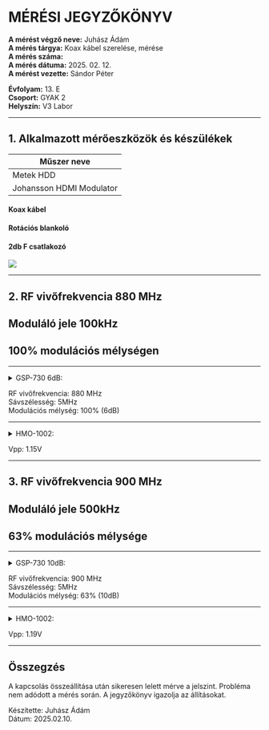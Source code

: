 # MÉRÉSI JEGYZŐKÖNYV

**A mérést végző neve:** Juhász Ádám   
**A mérés tárgya:** Koax kábel szerelése, mérése      
**A mérés száma:**     
**A mérés dátuma:** 2025. 02. 12.       
**A mérést vezette:** Sándor Péter  

**Évfolyam:** 13. E  
**Csoport:** GYAK 2  
**Helyszín:** V3 Labor  

--------------

## 1. Alkalmazott mérőeszközök és készülékek

| Műszer neve                                       |  
| ------------------------------------------------- | 
| Metek HDD              |  
|         Johansson HDMI Modulator               | 
  

#### Koax kábel
#### Rotációs blankoló
#### 2db F csatlakozó

   
<img src="https://github.com/user-attachments/assets/43825040-4d04-49b0-9ccf-50d4a3bcadee">



  
   ---------------------------------------------------------------------



## 2. RF vivőfrekvencia 880 MHz  
## Moduláló jele  100kHz  
## 100% modulációs mélységen   

-------------------------------------------------------------------------
     

<details>
    <summary>GSP-730 6dB:</summary>
   <img src="https://github.com/user-attachments/assets/91d874cf-ced9-4265-ba82-2f4adfa0fedd">
</details>


RF vivőfrekvencia: 880 MHz     
Sávszélesség: 5MHz    
Modulációs mélység: 100% (6dB)   
   
-------------------------------------------------------------------------


<details>
    <summary>HMO-1002:</summary>
   <img src="https://github.com/user-attachments/assets/5cacc9be-e199-4ba7-97cd-3cfa23b903da">
</details>

Vpp: 1.15V

-------------------------------------------------------------------------  



## 3. RF vivőfrekvencia 900 MHz   
## Moduláló jele  500kHz   
## 63% modulációs mélysége    

-------------------------------------------------------------------------
    

<details>
    <summary>GSP-730 10dB:</summary>
   <img src="https://github.com/user-attachments/assets/7528e406-a3a2-4f6c-8298-1b9fb4ced088">
</details>


RF vivőfrekvencia: 900 MHz     
Sávszélesség: 5MHz      
Modulációs mélység: 63% (10dB)     

---------------------------------------------------------------------------
           
<details>
    <summary>HMO-1002:</summary>
   <img src="https://github.com/user-attachments/assets/8a7d6902-b7e5-4df9-ae80-04e0f56a35c8">
</details>

Vpp: 1.19V    


-------------------
## Összegzés
A kapcsolás összeállítása után sikeresen lelett mérve a jelszint. Probléma nem adódott a mérés során. A jegyzőkönyv igazolja az állításokat.   
 

Készítette: Juhász Ádám  
Dátum: 2025.02.10.  
